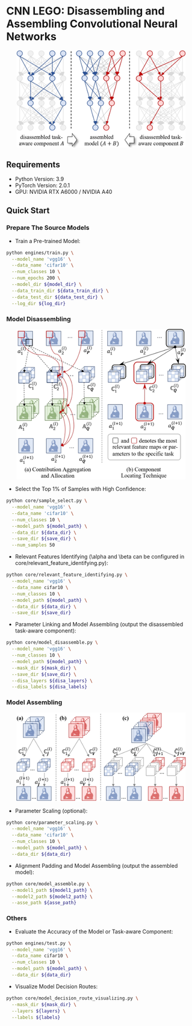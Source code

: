 # CNN LEGO: Disassembling and Assembling Convolutional Neural Networks

<div align="center"><img width="450" src="framework.jpg"/></div>

## Requirements

+ Python Version: 3.9
+ PyTorch Version: 2.0.1
+ GPU: NVIDIA RTX A6000 / NVIDIA A40

## Quick Start

### Prepare The Source Models

* Train a Pre-trained Model:

```bash
python engines/train.py \
  --model_name 'vgg16' \
  --data_name 'cifar10' \
  --num_classes 10 \
  --num_epochs 200 \
  --model_dir ${model_dir} \
  --data_train_dir ${data_train_dir} \
  --data_test_dir ${data_test_dir} \
  --log_dir ${log_dir}
```

### Model Disassembling

<div align="center"><img width="450" src="model_disassembling.jpg"/></div>

* Select the Top 1% of Samples with High Confidence:

```bash
python core/sample_select.py \
  --model_name 'vgg16' \
  --data_name 'cifar10' \
  --num_classes 10 \
  --model_path ${model_path} \
  --data_dir ${data_dir} \
  --save_dir ${save_dir} \
  --num_samples 50
```

*  Relevant Features Identifying (\alpha and \beta can be configured in core/relevant_feature_identifying.py):

```bash
python core/relevant_feature_identifying.py \
  --model_name 'vgg16' \
  --data_name cifar10 \
  --num_classes 10 \
  --model_path ${model_path} \
  --data_dir ${data_dir} \
  --save_dir ${save_dir}
```

* Parameter Linking and Model Assembling (output the disassembled task-aware component):

```bash
python core/model_disassemble.py \
  --model_name 'vgg16' \
  --num_classes 10 \
  --model_path ${model_path} \
  --mask_dir ${mask_dir} \
  --save_dir ${save_dir} \
  --disa_layers ${disa_layers} \
  --disa_labels ${disa_labels}
```

### Model Assembling

<div align="center"><img width="450" src="model_assembling.jpg"/></div>

* Parameter Scaling (optional):

```bash
python core/parameter_scaling.py \
  --model_name 'vgg16' \
  --data_name 'cifar10' \
  --num_classes 10 \
  --model_path ${model_path} \
  --data_dir ${data_dir}
```

* Alignment Padding and Model Assembling (output the assembled model):

```bash
python core/model_assemble.py \
  --model1_path ${model1_path} \
  --model2_path ${model2_path} \
  --asse_path ${asse_path}
```

### Others

* Evaluate the Accuracy of the Model or Task-aware Component:

```bash
python engines/test.py \
  --model_name 'vgg16' \
  --data_name cifar10 \
  --num_classes 10 \
  --model_path ${model_path} \
  --data_dir ${data_dir}
```

* Visualize Model Decision Routes:

```bash
python core/model_decision_route_visualizing.py \
  --mask_dir ${mask_dir} \
  --layers ${layers} \
  --labels ${labels}
```